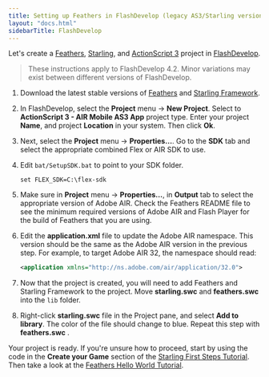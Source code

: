 ```yaml
---
title: Setting up Feathers in FlashDevelop (legacy AS3/Starling version)
layout: "docs.html"
sidebarTitle: FlashDevelop
---
```


Let's create a [Feathers](/learn/as3-starling/getting-started/), [Starling](https://gamua.com/starling/), and [ActionScript 3](https://github.com/joshtynjala/learning-actionscript-3.0) project in [FlashDevelop](https://github.com/fdorg/flashdevelop).

> These instructions apply to FlashDevelop 4.2. Minor variations may exist between different versions of FlashDevelop.

1.  Download the latest stable versions of [Feathers](./installation.md) and [Starling Framework](https://gamua.com/starling/download/).

2.  In FlashDevelop, select the **Project** menu → **New Project**. Select to **ActionScript 3 - AIR Mobile AS3 App** project type. Enter your project **Name**, and project **Location** in your system. Then click **Ok**.

3.  Next, select the **Project** menu → **Properties…**. Go to the **SDK** tab and select the appropriate combined Flex or AIR SDK to use.

4.  Edit `bat/SetupSDK.bat` to point to your SDK folder.

    ```code
    set FLEX_SDK=C:\flex-sdk
    ```

5.  Make sure in **Project** menu → **Properties…**, in **Output** tab to select the appropriate version of Adobe AIR. Check the Feathers README file to see the minimum required versions of Adobe AIR and Flash Player for the build of Feathers that you are using.

6.  Edit the **application.xml** file to update the Adobe AIR namespace. This version should be the same as the Adobe AIR version in the previous step. For example, to target Adobe AIR 32, the namespace should read:

    ```xml
    <application xmlns="http://ns.adobe.com/air/application/32.0">
    ```

7.  Now that the project is created, you will need to add Feathers and Starling Framework to the project. Move **starling.swc** and **feathers.swc** into the `lib` folder.

8.  Right-click **starling.swc** file in the Project pane, and select **Add to library**. The color of the file should change to blue. Repeat this step with **feathers.swc** .

Your project is ready. If you're unsure how to proceed, start by using the code in the **Create your Game** section of the [Starling First Steps Tutorial](https://gamua.com/starling/first-steps/). Then take a look at the [Feathers Hello World Tutorial](./hello-world.md).

